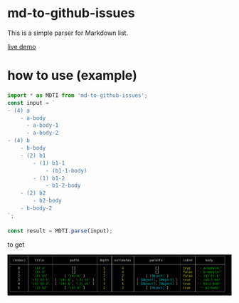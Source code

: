 # md-to-github-issues

This is a simple parser for Markdown list.

[live demo](https://hedrall.github.io/md-to-github-issues/)

# how to use (example)

```ts
import * as MDTI from 'md-to-github-issues';
const input = `
- (4) a
    - a-body
      - a-body-1
      - a-body-2
- (4) b
    - b-body
    - (2) b1
        - (1) b1-1
            - (b1-1-body)
        - (1) b1-2
            - b1-2-body
    - (2) b2
        - b2-body
    - b-body-2
`;

const result = MDTI.parse(input);
```

to get 

![result](images/22a89b47.png)
